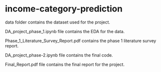 # income-category-prediction

data folder contains the dataset used for the project.

DA_project_phase_1.ipynb file contains the EDA for the data.

Phase_1_Literature_Survey_Report.pdf contains the phase 1 literature survey report.

DA_project_phase-2.ipynb file contains the final code.

Final_Report.pdf file contains the final report for the project.
